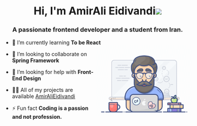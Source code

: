 <h1 align="center">Hi, I'm AmirAli Eidivandi<img width="30px" src="https://raw.githubusercontent.com/iampavangandhi/iampavangandhi/master/gifs/Hi.gif"></h1>
<h3 font-size="20" align="center">A passionate frontend developer and a student from Iran.</h3>


- 🌱 I’m currently learning **To be React** <img align="right" style="width:16rem; height:auto" src="https://raw.githubusercontent.com/Elanza-48/Elanza-48/41a4790484e268102dfdab2b7c59d440d3ffafab/resources/img/geek.gif"/>

- 👯 I’m looking to collaborate on **Spring Framework**

- 🤝 I’m looking for help with **Front-End Design**

- 👨‍💻 All of my projects are available [AmirAliEidivandi](https://github.com/AmirAliEidivandi)

- ⚡ Fun fact **Coding is a passion and not profession.**
